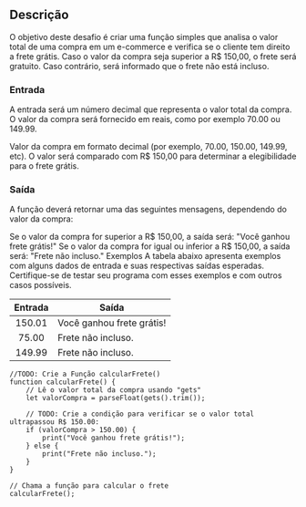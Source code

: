 ## Descrição
O objetivo deste desafio é criar uma função simples que analisa o valor total de uma compra em um e-commerce e verifica se o cliente tem direito a frete grátis. Caso o valor da compra seja superior a R$ 150,00, o frete será gratuito. Caso contrário, será informado que o frete não está incluso.

### Entrada
A entrada será um número decimal que representa o valor total da compra. O valor da compra será fornecido em reais, como por exemplo 70.00 ou 149.99.

Valor da compra em formato decimal (por exemplo, 70.00, 150.00, 149.99, etc).
O valor será comparado com R$ 150,00 para determinar a elegibilidade para o frete grátis.
### Saída
A função deverá retornar uma das seguintes mensagens, dependendo do valor da compra:

Se o valor da compra for superior a R$ 150,00, a saída será: "Você ganhou frete grátis!"
Se o valor da compra for igual ou inferior a R$ 150,00, a saída será: "Frete não incluso."
Exemplos
A tabela abaixo apresenta exemplos com alguns dados de entrada e suas respectivas saídas esperadas. Certifique-se de testar seu programa com esses exemplos e com outros casos possíveis.

| Entrada |	Saída |
| :-----: | ----- |
| 150.01	| Você ganhou frete grátis! |
| 75.00	| Frete não incluso. |
| 149.99	| Frete não incluso. |

~~~~
//TODO: Crie a Função calcularFrete()
function calcularFrete() {
    // Lê o valor total da compra usando "gets"
    let valorCompra = parseFloat(gets().trim());

    // TODO: Crie a condição para verificar se o valor total ultrapassou R$ 150.00:
    if (valorCompra > 150.00) {
        print("Você ganhou frete grátis!");
    } else {
        print("Frete não incluso.");
    }
}

// Chama a função para calcular o frete
calcularFrete();
~~~~
